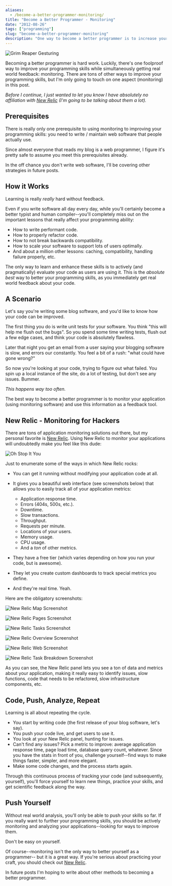 ```yaml
---
aliases:
  - /become-a-better-programmer-monitoring/
title: "Become a Better Programmer - Monitoring"
date: "2012-08-26"
tags: ["programming"]
slug: "become-a-better-programmer-monitoring"
description: "One way to become a better programmer is to increase your usage of application monitoring software.  You'd be surprised how much you'll learn!  My suggestion: use New Relic."
---
```



![Grim Reaper Gesturing][]


Becoming a better programmer is hard work.  Luckily, there's one foolproof way
to improve your programming skills while simultaneously getting real world
feedback: monitoring.  There are tons of other ways to improve your programming
skills, but I'm only going to touch on one aspect (monitoring) in this post.

*Before I continue, I just wanted to let you know I have absolutely no
affiliation with [New Relic][] (I'm going to be talking about them a lot).*


## Prerequisites

There is really only one prerequisite to using monitoring to improving your
programming skills: you need to write / maintain web software that people
actually use.

Since almost everyone that reads my blog is a web programmer, I figure it's
pretty safe to assume you meet this prerequisites already.

In the off chance you don't write web software, I'll be covering other
strategies in future posts.


## How it Works

Learning is really *really* hard without feedback.

Even if you write software all day every day, while you'll certainly become a
better typist and human compiler--you'll completely miss out on the important
lessons that really affect your programming ability:

-   How to write performant code.
-   How to properly refactor code.
-   How to not break backwards compatibility.
-   How to scale your software to support lots of users optimally.
-   And about a million other lessons: caching, compatibility, handling failure
    properly, etc.

The only way to learn and enhance these skills is to actively (and
pragmatically) evaluate your code as users are using it.  This is the *absolute
best* way to better your programming skills, as you immediately get real world
feedback about your code.


## A Scenario

Let's say you're writing some blog software, and you'd like to know how your
code can be improved.

The first thing you do is write unit tests for your software.  You think "this
will help me flush out the bugs".  So you spend some time writing tests, flush
out a few edge cases, and think your code is absolutely flawless.

Later that night you get an email from a user saying your blogging software is
slow, and errors our constantly.  You feel a bit of a rush: "what could have
gone wrong?"

So now you're looking at your code, trying to figure out what failed.  You spin
up a local instance of the site, do a lot of testing, but don't see any issues.
Bummer.

*This happens way too often.*

The best way to become a better programmer is to monitor your application
(using monitoring software) and use this information as a feedback tool.


## New Relic - Monitoring for Hackers

There are tons of application monitoring solutions out there, but my personal
favorite is [New Relic][New Relic].  Using New Relic to monitor your
applications will undoubtedly make you feel like this dude:

![Oh Stop It You][]

Just to enumerate some of the ways in which New Relic rocks:

-   You can get it running without modifying your application code at all.
-   It gives you a beautiful web interface (see screenshots below) that allows
    you to easily track all of your application metrics:
    -   Application response time.
    -   Errors (404s, 500s, etc.).
    -   Downtime.
    -   Slow transactions.
    -   Throughput.
    -   Requests per minute.
    -   Locations of your users.
    -   Memory usage.
    -   CPU usage.
    -   And a *ton* of other metrics. 

-   They have a free tier (which varies depending on how you run your code, but
    is awesome).
-   They let you create custom dashboards to track special metrics you define.
-   And they're real time.  Yeah.

Here are the obligatory screenshots:

![New Relic Map Screenshot][]

![New Relic Pages Screenshot][]

![New Relic Tasks Screenshot][]

![New Relic Overview Screenshot][]

![New Relic Web Screenshot][]

![New Relic Task Breakdown Screenshot][]

As you can see, the New Relic panel lets you see a ton of data and metrics about
your application, making it really easy to identify issues, slow functions, code
that needs to be refactored, slow infrastructure components, etc.


## Code, Push, Analyze, Repeat

Learning is all about repeating the cycle.

-   You start by writing code (the first release of your blog software, let's
    say).
-   You push your code live, and get users to use it.
-   You look at your New Relic panel, hunting for issues.
-   Can't find any issues? Pick a metric to improve: average application
    response time, page load time, database query count, whatever.  Since you
    have the stats in front of you, challenge yourself--find ways to make things
    faster, simpler, and more elegant.
-   Make some code changes, and the process starts again.

Through this continuous process of tracking your code (and subsequently,
yourself), you'll force yourself to learn new things, practice your skills, and
get scientific feedback along the way.


## Push Yourself

Without real world analysis, you'll only be able to push your skills so far.
If you really want to further your programming skills, you should be actively
monitoring and analyzing your applications--looking for ways to improve them.

Don't be easy on yourself.

Of course--monitoring isn't the only way to better yourself as a programmer--
but it is a great way.  If you're serious about practicing your craft, you
should check out [New Relic][New Relic].

In future posts I'm hoping to write about other methods to becoming a better
programmer.


  [Grim Reaper Gesturing]: /static/blog/images/2012/grim-reaper-gesturing.png "Grim Reaper Gesturing"
  [New Relic]: http://newrelic.com/ "NewRelic - Shit just got real for programmers."
  [Oh Stop It You]: /static/blog/images/2012/oh-stop-it-you.png "Oh Stop It You"
  [New Relic Map Screenshot]: /static/blog/images/2012/newrelic-map-screenshot.png "New Relic Map Screenshot"
  [New Relic Pages Screenshot]: /static/blog/images/2012/newrelic-pages-screenshot.png "New Relic Pages Screenshot"
  [New Relic Tasks Screenshot]: /static/blog/images/2012/newrelic-tasks-screenshot.png "New Relic Tasks Screenshot"
  [New Relic Overview Screenshot]: /static/blog/images/2012/newrelic-overview-screenshot.png "New Relic Overview Screenshot"
  [New Relic Web Screenshot]: /static/blog/images/2012/newrelic-web-screenshot.png "New Relic Web Screenshot"
  [New Relic Task Breakdown Screenshot]: /static/blog/images/2012/newrelic-task-breakdown-screenshot.png "New Relic Task Breakdown Screenshot"
